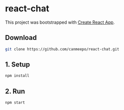 # react-chat
This project was bootstrapped with [Create React App](https://github.com/facebookincubator/create-react-app).

## Download 
```bash
git clone https://github.com/canmeepo/react-chat.git
```
## 1. Setup
```bash
npm install
```
## 2. Run
```bash
npm start
```

